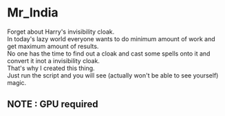 # Mr_India
Forget about Harry's invisibility cloak.  
In today's lazy world everyone wants to do minimum amount of work and get maximum amount of results.   
No one has the time to find out a cloak and cast some spells onto it and convert it inot a invisibility cloak.  
That's why I created this thing.  
Just run the script and you will see (actually won't be able to see yourself) magic.  

## NOTE : GPU required

